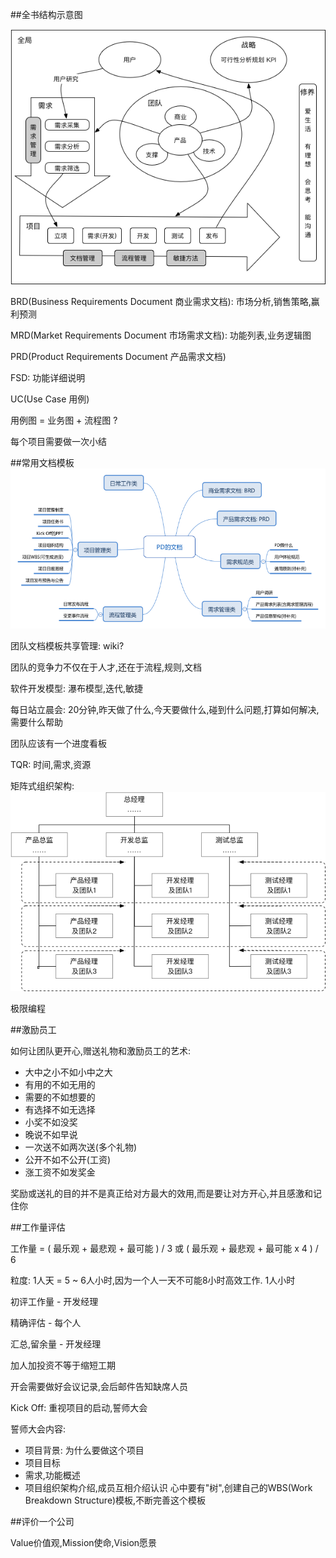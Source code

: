 ##全书结构示意图

![图片1][img1]

BRD(Business Requirements Document 商业需求文档): 市场分析,销售策略,赢利预测

MRD(Market Requirements Document 市场需求文档): 功能列表,业务逻辑图

PRD(Product Requirements Document 产品需求文档)

FSD: 功能详细说明

UC(Use Case 用例)

用例图 = 业务图 + 流程图 ?

每个项目需要做一次小结

##常用文档模板
![图片2][img2]

团队文档模板共享管理: wiki?

团队的竞争力不仅在于人才,还在于流程,规则,文档

软件开发模型: 瀑布模型,迭代,敏捷

每日站立晨会: 20分钟,昨天做了什么,今天要做什么,碰到什么问题,打算如何解决,需要什么帮助

团队应该有一个进度看板

TQR: 时间,需求,资源

矩阵式组织架构: 
![图片3][img3]

极限编程

##激励员工

如何让团队更开心,赠送礼物和激励员工的艺术:
* 大中之小不如小中之大
* 有用的不如无用的
* 需要的不如想要的
* 有选择不如无选择
* 小奖不如没奖
* 晚说不如早说
* 一次送不如两次送(多个礼物)
* 公开不如不公开(工资)
* 涨工资不如发奖金

奖励或送礼的目的并不是真正给对方最大的效用,而是要让对方开心,并且感激和记住你

##工作量评估

工作量 = ( 最乐观 + 最悲观 + 最可能 ) / 3 或 ( 最乐观 + 最悲观 + 最可能 x 4 ) / 6

粒度: 1人天 = 5 ~ 6人小时,因为一个人一天不可能8小时高效工作. 1人小时

初评工作量 - 开发经理

精确评估 - 每个人

汇总,留余量 - 开发经理

加人加投资不等于缩短工期

开会需要做好会议记录,会后邮件告知缺席人员

Kick Off: 重视项目的启动,誓师大会

誓师大会内容:
* 项目背景: 为什么要做这个项目
* 项目目标
* 需求,功能概述
* 项目组织架构介绍,成员互相介绍认识
心中要有"树",创建自己的WBS(Work Breakdown Structure)模板,不断完善这个模板

##评价一个公司

Value价值观,Mission使命,Vision愿景

[img1]: https://github.com/etimechen/memo/blob/master/images/rrdscpjl1.png
[img2]: https://github.com/etimechen/memo/blob/master/images/rrdscpjl2.png
[img3]: https://github.com/etimechen/memo/blob/master/images/rrdscpjl3.png
